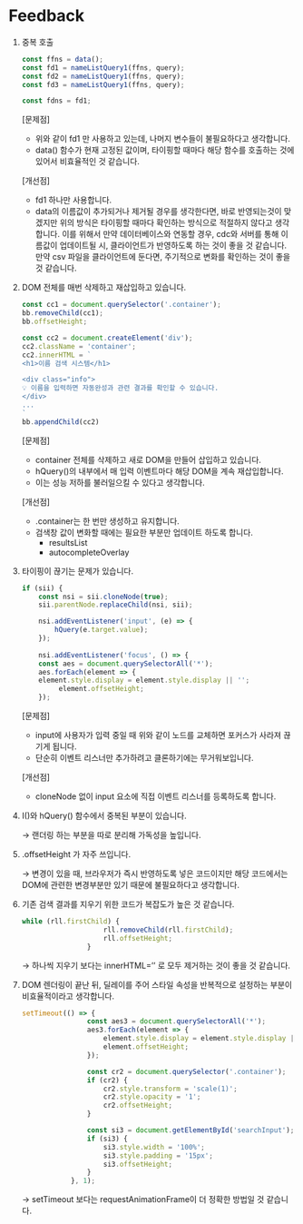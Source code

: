 # Feedback
1. 중복 호출
    
    ```jsx
    const ffns = data();
    const fd1 = nameListQuery1(ffns, query);
    const fd2 = nameListQuery1(ffns, query);
    const fd3 = nameListQuery1(ffns, query);
    
    const fdns = fd1;
    ```
    
    [문제점]
    
    - 위와 같이 fd1 만 사용하고 있는데, 나머지 변수들이 불필요하다고 생각합니다.
    - data() 함수가 현재 고정된 값이며, 타이핑할 때마다 해당 함수를 호출하는 것에 있어서 비효율적인 것 같습니다.
    
    [개선점]
    
    - fd1 하나만 사용합니다.
    - data의 이름값이 추가되거나 제거될 경우를 생각한다면, 바로 반영되는것이 맞겠지만 위의 방식은 타이핑할 때마다 확인하는 방식으로 적절하지 않다고 생각합니다. 이를 위해서 만약 데이터베이스와 연동할 경우, cdc와 서버를 통해 이름값이 업데이트될 시, 클라이언트가 반영하도록 하는 것이 좋을 것 같습니다. 만약 csv 파일을 클라이언트에 둔다면, 주기적으로 변화를 확인하는 것이 좋을 것 같습니다.

2. DOM 전체를 매번 삭제하고 재삽입하고 있습니다.
    
    ```jsx
    const cc1 = document.querySelector('.container');
    bb.removeChild(cc1);
    bb.offsetHeight;
    
    const cc2 = document.createElement('div');
    cc2.className = 'container';
    cc2.innerHTML = `
    <h1>이름 검색 시스템</h1>
    
    <div class="info">
    💡 이름을 입력하면 자동완성과 관련 결과를 확인할 수 있습니다.
    </div>
    ...
    `
    bb.appendChild(cc2)
    ```
    
    [문제점]
    
    - container 전체를 삭제하고 새로 DOM을 만들어 삽입하고 있습니다.
    - hQuery()의 내부에서 매 입력 이벤트마다 해당 DOM을 계속 재삽입합니다.
    - 이는 성능 저하를 불러일으킬 수 있다고 생각합니다.
    
    [개선점]
    
    - .container는 한 번만 생성하고 유지합니다.
    - 검색창 값이 변화할 때에는 필요한 부분만 업데이트 하도록 합니다.
        - resultsList
        - autocompleteOverlay

3. 타이핑이 끊기는 문제가 있습니다.
    
    ```jsx
    if (sii) {
    	const nsi = sii.cloneNode(true);
    	sii.parentNode.replaceChild(nsi, sii);
    
    	nsi.addEventListener('input', (e) => {
    		hQuery(e.target.value);
    	});
    	
    	nsi.addEventListener('focus', () => {
    	const aes = document.querySelectorAll('*');
    	aes.forEach(element => {
    	element.style.display = element.style.display || '';
    		 element.offsetHeight;
    	});
    ```
    
    [문제점]
    
    - input에 사용자가 입력 중일 때 위와 같이 노드를 교체하면 포커스가 사라져 끊기게 됩니다.
    - 단순히 이벤트 리스너만 추가하려고 클론하기에는 무거워보입니다.
    
    [개선점]
    
    - cloneNode 없이 input 요소에 직접 이벤트 리스너를 등록하도록 합니다.

4. I()와 hQuery() 함수에서 중복된 부분이 있습니다.
    
    → 랜더링 하는 부분을 따로 분리해 가독성을 높입니다.
    

5. .offsetHeight 가 자주 쓰입니다.
    
    → 변경이 있을 때, 브라우저가 즉시 반영하도록 넣은 코드이지만 해당 코드에서는 DOM에 관련한 변경부분만 있기 때문에 불필요하다고 생각합니다.
    
6. 기존 검색 결과를 지우기 위한 코드가 복잡도가 높은 것 같습니다.
    
    ```jsx
    while (rll.firstChild) {
                        rll.removeChild(rll.firstChild);
                        rll.offsetHeight;
                    }
    ```
    
    → 하나씩 지우기 보다는 innerHTML=’’ 로 모두 제거하는 것이 좋을 것 같습니다.
    

7. DOM 렌더링이 끝난 뒤, 딜레이를 주어 스타일 속성을 반복적으로 설정하는 부분이 비효율적이라고 생각합니다.
    
    ```jsx
    setTimeout(() => {
                    const aes3 = document.querySelectorAll('*');
                    aes3.forEach(element => {
                        element.style.display = element.style.display || '';
                        element.offsetHeight;
                    });
    
                    const cr2 = document.querySelector('.container');
                    if (cr2) {
                        cr2.style.transform = 'scale(1)';
                        cr2.style.opacity = '1';
                        cr2.offsetHeight;
                    }
    
                    const si3 = document.getElementById('searchInput');
                    if (si3) {
                        si3.style.width = '100%';
                        si3.style.padding = '15px';
                        si3.offsetHeight;
                    }
                }, 1);
    ```
    
    → setTimeout 보다는 requestAnimationFrame이 더 정확한 방법일 것 같습니다.
